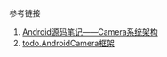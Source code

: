 





参考链接

1. [Android源码笔记——Camera系统架构](https://www.cnblogs.com/younghao/p/5337058.html)
2. [todo.AndroidCamera框架](https://www.jianshu.com/p/bac0e72351e4)

